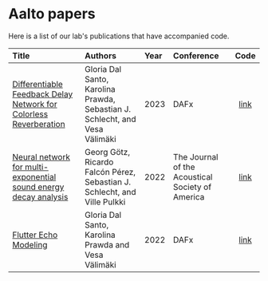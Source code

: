 # Aalto papers

Here is a list of our lab's publications that have accompanied code.

| Title | Authors | Year | Conference | Code |
| :----------------- | :------------- | :----- | :----- | :-----: |
| [Differentiable Feedback Delay Network for Colorless Reverberation](https://acris.aalto.fi/ws/portalfiles/portal/123647753/2023_ColorlessFDN_dafx_dalsanto.pdf) | Gloria Dal Santo, Karolina Prawda, Sebastian J. Schlecht, and Vesa Välimäki | 2023 | DAFx | [link](https://github.com/gdalsanto/diff-fdn-colorless) |
| [Neural network for multi-exponential sound energy decay analysis](https://acris.aalto.fi/ws/portalfiles/portal/88036603/GoetzEtAl_NeuralNetworkMultiExponentialDecayAnalysis.pdf) | Georg Götz, Ricardo Falcón Pérez, Sebastian J. Schlecht, and Ville Pulkki | 2022 | The Journal of the Acoustical Society of America | [link](https://github.com/georg-goetz/DecayFitNet) |
| [Flutter Echo Modeling](https://dafx2020.mdw.ac.at/proceedings/papers/DAFx20in22_paper_27.pdf) | Gloria Dal Santo, Karolina Prawda and Vesa Välimäki | 2022 | DAFx | [link](https://github.com/gdalsanto/flutter-echo-modeling) | 
